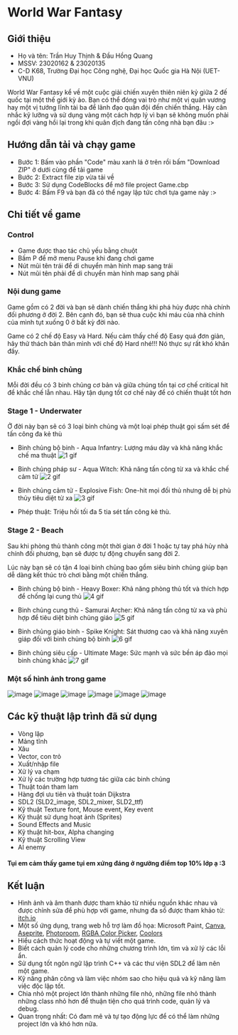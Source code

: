 
# World War Fantasy



## Giới thiệu
- Họ và tên: Trần Huy Thịnh & Đầu Hồng Quang
- MSSV: 23020162 & 23020135
- C-D K68, Trường Đại học Công nghệ, Đại học Quốc gia Hà Nội (UET-VNU)
    
World War Fantasy kể về một cuộc giải chiến xuyên thiên niên kỷ giữa 2 đế quốc tại một thế giới kỳ ảo. Bạn có thể đóng vai trò như một vị quân vương hay một vị tướng lĩnh tài ba để lãnh đạo quân đội đến chiến thắng. Hãy cân nhắc kỹ lưỡng và sử dụng vàng một cách hợp lý vì bạn sẽ không muốn phải ngồi đợi vàng hồi lại trong khi quân địch đang tấn công nhà bạn đâu :>
## Hướng dẫn tải và chạy game
- Bước 1: Bấm vào phần "Code" màu xanh lá ở trên rồi bấm "Download ZIP" ở dưới cùng để tải game
- Bước 2: Extract file zip vừa tải về
- Bước 3: Sử dụng CodeBlocks để mở file project Game.cbp
- Bước 4: Bấm F9 và bạn đã có thể ngay lập tức chơi tựa game này :>
## Chi tiết về game

### Control
- Game được thao tác chủ yếu bằng chuột
- Bấm P để mở menu Pause khi đang chơi game
- Nút mũi tên trái để di chuyển màn hình map sang trái
- Nút mũi tên phải để di chuyển màn hình map sang phải

### Nội dung game
Game gồm có 2 đời và bạn sẽ dành chiến thắng khi phá hủy được nhà chính đối phương ở đời 2. Bên cạnh đó, bạn sẽ thua cuộc khi máu của nhà chính của mình tụt xuống 0 ở bất kỳ đời nào.

Game có 2 chế độ Easy và Hard. Nếu cảm thấy chế độ Easy quá đơn giản, hãy thử thách bản thân mình với chế độ Hard nhé!!! Nó thực sự rất khó khăn đấy.

### Khắc chế binh chủng
Mỗi đời đều có 3 binh chủng cơ bản và giữa chúng tồn tại cơ chế critical hit để khắc chế lẫn nhau. Hãy tận dụng tốt cơ chế này để có chiến thuật tốt hơn

### Stage 1 - Underwater
Ở đời này bạn sẽ có 3 loại binh chủng và một loại phép thuật gọi sấm sét để tấn công đa kẻ thù
- Binh chủng bộ binh - Aqua Infantry: Lượng máu dày và khả năng khắc chế ma thuật
![1 gif](https://github.com/kane2303/Knight/assets/144300123/650777ef-d4ed-49bb-b4f5-144be6f6fd1b)

- Binh chủng pháp sư - Aqua Witch: Khả năng tấn công từ xa và khắc chế cảm tử
![2 gif](https://github.com/kane2303/Knight/assets/144300123/b6542707-d09c-4f9a-9bf5-f22fcf0f65a4)

- Binh chủng cảm tử - Explosive Fish: One-hit mọi đối thủ nhưng dễ bị phù thủy tiêu diệt từ xa
![3 gif](https://github.com/kane2303/Knight/assets/144300123/c914a68b-ea00-4df9-9530-51780ab9178c)

- Phép thuật: Triệu hồi tối đa 5 tia sét tấn công kẻ thù.
### Stage 2 - Beach
Sau khi phòng thủ thành công một thời gian ở đời 1 hoặc tự tay phá hủy nhà chính đối phương, bạn sẽ được tự động chuyển sang đời 2. 

Lúc này bạn sẽ có tận 4 loại binh chủng bao gồm siêu binh chủng giúp bạn dễ dàng kết thúc trò chơi bằng một chiến thắng.
- Binh chủng bộ binh - Heavy Boxer: Khả năng phòng thủ tốt và thích hợp để chống lại cung thủ
![4 gif](https://github.com/kane2303/Knight/assets/144300123/78848b50-ac88-4bcb-ac3f-0d9bceb6e7cd)

- Binh chủng cung thủ - Samurai Archer: Khả năng tấn công từ xa và phù hợp để tiêu diệt binh chủng giáo
![5 gif](https://github.com/kane2303/Knight/assets/144300123/aa4ec7cf-761e-497e-acba-ece50944d4a6)

- Binh chủng giáo binh - Spike Knight: Sát thương cao và khả năng xuyên giáp đối với binh chủng bộ binh 
![6 gif](https://github.com/kane2303/Knight/assets/144300123/0780a230-d13d-4b15-888d-0fcc323e39a7)

- Binh chủng siêu cấp - Ultimate Mage: Sức mạnh và sức bền áp đảo mọi binh chủng khác
![7 gif](https://github.com/kane2303/Knight/assets/144300123/1e30795d-0479-4eb7-9e2b-41b4006d34a5)

### Một số hình ảnh trong game
![image](https://github.com/kane2303/Knight/assets/144300123/8b1087ce-1578-4445-a78c-597b204a0822)
![image](https://github.com/kane2303/Knight/assets/144300123/4883bc68-c35b-48bb-95e7-a4b24bdd6729)
![image](https://github.com/kane2303/Knight/assets/144300123/3ec77e39-a0b0-4b06-a1bc-db8de6d7698d)
![image](https://github.com/kane2303/Knight/assets/144300123/1b14c18a-afec-4b7b-ac22-e691e249c880)
![image](https://github.com/kane2303/Knight/assets/144300123/4b6b4b27-b827-421c-af32-f6f3aac038eb)
![image](https://github.com/kane2303/Knight/assets/144300123/34697f7b-e185-49d3-8c2c-12f85b52f0de)





## Các kỹ thuật lập trình đã sử dụng
- Vòng lặp
- Mảng tĩnh
- Xâu
- Vector, con trỏ
- Xuất/nhập file
- Xử lý va chạm
- Xử lý các trường hợp tương tác giữa các binh chủng
- Thuật toán tham lam
- Hàng đợi ưu tiên và thuật toán Dijkstra
- SDL2 (SLD2_image, SDL2_mixer, SLD2_ttf)
- Kỹ thuật Texture font, Mouse event, Key event
- Kỹ thuật sử dụng hoạt ảnh (Sprites)
- Sound Effects and Music
- Kỹ thuật hit-box, Alpha changing
- Kỹ thuật Scrolling View
- AI enemy

#### Tụi em cảm thấy game tụi em xứng đáng ở ngưỡng điểm top 10% lớp ạ :3


## Kết luận
- Hình ảnh và âm thanh được tham khảo từ nhiều nguồn khác nhau và được chỉnh sửa để phù hợp với game, nhưng đa số được tham khảo từ: [itch.io](https://itch.io/game-assets/free)
- Một số ứng dụng, trang web hỗ trợ làm đồ họa: Microsoft Paint, [Canva](https://www.canva.com/vi_vn/), [Aseprite](https://www.aseprite.org/), [Photoroom](https://www.photoroom.com/), [RGBA Color Picker](https://rgbacolorpicker.com/), [Coolors](https://coolors.co/)
- Hiểu cách thức hoạt động và tự viết một game.
- Biết cách quản lý code cho những chương trình lớn, tìm và xử lý các lỗi ẩn.
- Sử dụng tốt ngôn ngữ lập trình C++ và các thư viện SDL2 để làm nên một game.
- Kỹ năng phân công và làm việc nhóm sao cho hiệu quả và kỹ năng làm việc độc lập tốt.
- Chia nhỏ một project lớn thành những file nhỏ, những file nhỏ thành những class nhỏ hơn để thuận tiện cho quá trình code, quản lý và debug.
- Quan trọng nhất: Có đam mê và tự tạo động lực để có thể làm những project lớn và khó hơn nữa.


